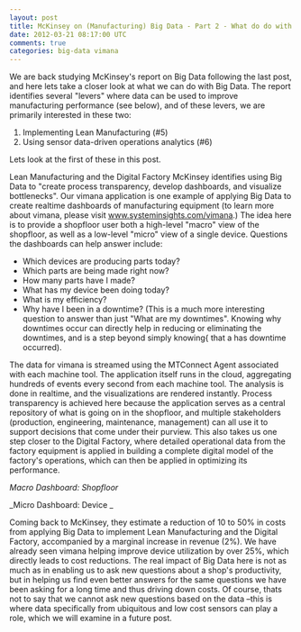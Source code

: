 ```yaml
---           
layout: post
title: McKinsey on (Manufacturing) Big Data - Part 2 - What do do with it
date: 2012-03-21 08:17:00 UTC
comments: true
categories: big-data vimana
---
```


We are back studying McKinsey's report on Big Data following the last post, and here lets take a closer look at what we can do with Big Data. The report identifies several "levers" where data can be used to improve manufacturing performance (see below), and of these levers, we are primarily interested in these two:
1. Implementing Lean Manufacturing (#5)
2. Using sensor data-driven operations analytics (#6)

Lets look at the first of these in this post.

Lean Manufacturing and the Digital Factory
McKinsey identifies using Big Data to "create process transparency, develop dashboards, and visualize bottlenecks". Our vimana application is one example of applying Big Data to create realtime dashboards of manufacturing equipment (to learn more about vimana, please visit www.systeminsights.com/vimana.) The idea here is to provide a shopfloor user both a high-level "macro" view of the shopfloor, as well as a low-level "micro" view of a single device.  Questions the dashboards can help answer include:
* Which devices are producing parts today?
* Which parts are being made right now?
* How many parts have I made?
* What has my device been doing today?
* What is my efficiency?
* Why have I been in a downtime?
(This is a much more interesting question to answer than just "What are my downtimes". Knowing why downtimes occur can directly help in reducing or eliminating the downtimes, and is a step beyond simply knowing{ that a has downtime occurred).

The data for vimana is streamed using the MTConnect Agent associated with each machine tool. The application itself runs in the cloud, aggregating hundreds of events every second from each machine tool. The analysis is done in realtime, and the visualizations are rendered instantly. Process transparency is achieved here because the application serves as a central repository of what is going on in the shopfloor, and multiple stakeholders (production, engineering, maintenance, management) can all use it to support decisions that come under their purview. This also takes us one step closer to the Digital Factory, where detailed operational data from the factory equipment is applied in building a complete digital model of the factory's operations, which can then be applied in optimizing its performance. 

_Macro Dashboard: Shopfloor_

_Micro Dashboard: Device _

Coming back to McKinsey, they estimate a reduction of 10 to 50% in costs from applying Big Data to implement Lean Manufacturing and the Digital Factory, accompanied by a marginal increase in revenue (2%). We have already seen vimana helping improve device utilization by over 25%, which directly leads to cost reductions. The real impact of Big Data here is not as much as in enabling us to ask new questions about a shop's productivity, but in helping us find even better answers for the same questions we have been asking for a long time and thus driving down costs. Of course, thats not to say that we cannot ask new questions based on the data –this is where data specifically from ubiquitous and low cost sensors can play a role, which we will examine in a future post.
